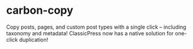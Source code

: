 # carbon-copy
Copy posts, pages, and custom post types with a single click – including taxonomy and metadata! ClassicPress now has a native solution for one-click duplication!
